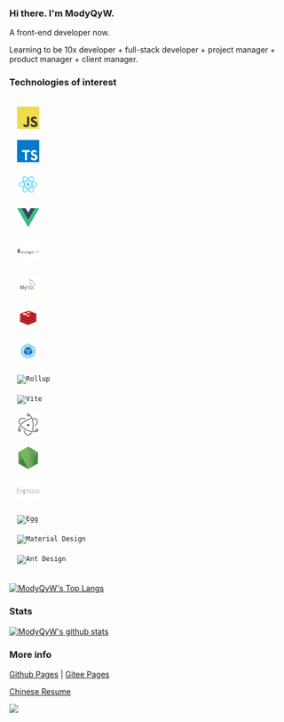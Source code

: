<!--
**ModyQyW/ModyQyW** is a ✨ _special_ ✨ repository because its `README.md` (this file) appears on your GitHub profile.

Here are some ideas to get you started:

- 🔭 I’m currently working on ...
- 🌱 I’m currently learning ...
- 👯 I’m looking to collaborate on ...
- 🤔 I’m looking for help with ...
- 💬 Ask me about ...
- 📫 How to reach me: ...
- 😄 Pronouns: ...
- ⚡ Fun fact: ...
-->

### Hi there. I'm ModyQyW.

A front-end developer now.

Learning to be 10x developer + full-stack developer + project manager + product manager + client manager.

### Technologies of interest

<code>
  <img
    height="40"
    src="https://raw.githubusercontent.com/github/explore/8be26d91eb231fec0b8856359979ac09f27173fd/topics/javascript/javascript.png"
    alt="JavaScript"
    title="JavaScript"
  />
</code>
<code>
  <img
    height="40"
    src="https://raw.githubusercontent.com/github/explore/8be26d91eb231fec0b8856359979ac09f27173fd/topics/typescript/typescript.png"
    alt="TypeScript"
    title="TypeScript"
  />
</code>
<code>
  <img
    height="40"
    src="https://raw.githubusercontent.com/github/explore/8be26d91eb231fec0b8856359979ac09f27173fd/topics/react/react.png"
    alt="React"
    title="React"
  />
</code>
<code>
  <img
    height="40"
    src="https://raw.githubusercontent.com/github/explore/8be26d91eb231fec0b8856359979ac09f27173fd/topics/vue/vue.png"
    alt="Vue"
    title="Vue"
  />
</code>
<code>
  <img
    height="40"
    src="https://raw.githubusercontent.com/github/explore/8be26d91eb231fec0b8856359979ac09f27173fd/topics/mongodb/mongodb.png"
    alt="MongoDB"
    title="MongoDB"
  />
</code>
<code>
  <img
    height="40"
    src="https://raw.githubusercontent.com/github/explore/8be26d91eb231fec0b8856359979ac09f27173fd/topics/mysql/mysql.png"
    alt="MySQL"
    title="MySQL"
  />
</code>
<code>
  <img
    height="40"
    src="https://raw.githubusercontent.com/github/explore/8be26d91eb231fec0b8856359979ac09f27173fd/topics/redis/redis.png"
    alt="Redis"
    title="Redis"
  />
</code>
<code>
  <img
    height="40"
    src="https://raw.githubusercontent.com/github/explore/8be26d91eb231fec0b8856359979ac09f27173fd/topics/webpack/webpack.png"
    alt="Webpack"
    title="Webpack"
  />
</code>
<code>
  <img
    height="40"
    src="https://rollupjs.org/logo.svg"
    alt="Rollup"
    title="Rollup"
  />
</code>
<code>
  <img
    height="40"
    src="https://vitejs.dev/logo.svg"
    alt="Vite"
    title="Vite"
  />
</code>
<code>
  <img
    height="40"
    src="https://raw.githubusercontent.com/github/explore/8be26d91eb231fec0b8856359979ac09f27173fd/topics/electron/electron.png"
    alt="Electron"
    title="Electron"
  />
</code>
<code>
  <img
     height="40"
     src="https://raw.githubusercontent.com/github/explore/8be26d91eb231fec0b8856359979ac09f27173fd/topics/nodejs/nodejs.png"
     alt="Node"
     title="Node"
  />
</code>
<code>
  <img
     height="40"
     src="https://raw.githubusercontent.com/github/explore/8be26d91eb231fec0b8856359979ac09f27173fd/topics/express/express.png"
     alt="Express"
     title="Express"
  />
</code>
<code>
  <img
     height="40"
     src="https://symbols.getvecta.com/stencil_79/25_eggjs-icon.fc8672e336.svg"
     alt="Egg"
     title="Egg"
  />
</code>
<code>
  <img
    height="40"
    src="https://material.io/static/angular/material_logo.1d5336632349ee8653bf.svg"
    alt="Material Design"
    title="Material Design"
  />
</code>
<code>
  <img
    height="40"
    src="https://gw.alipayobjects.com/zos/rmsportal/KDpgvguMpGfqaHPjicRK.svg"
    alt="Ant Design"
    title="Ant Design"
  />
</code>
<br />
<br />
<a href="https://github.com/anuraghazra/github-readme-stats">
  <img
    align="center"
    alt="ModyQyW's Top Langs"
    title="ModyQyW's Top Langs"
    src="https://github-readme-stats.vercel.app/api/top-langs/?username=ModyQyW&hide=html"
  />
</a>

### Stats

<a href="https://github.com/anuraghazra/github-readme-stats">
  <img
    width="45%"
    align="center"
    alt="ModyQyW's github stats"
    title="ModyQyW's github stats"
    src="https://github-readme-stats.vercel.app/api?username=ModyQyW&count_private=true&show_icons=true"
  />
</a>

### More info

[Github Pages](https://modyqyw.github.io) | [Gitee Pages](https://modyqyw.gitee.io) 

[Chinese Resume](https://modyqyw.github.io/resume/)

![](https://visitor-badge.glitch.me/badge?page_id=ModyQyW.ModyQyW)
